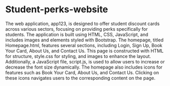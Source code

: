 # Student-perks-website
The web application, app123, is designed to offer student discount cards across various sectors, focusing on providing perks specifically for students. The application is built using HTML, CSS, JavaScript, and includes images and elements styled with Bootstrap. The homepage, titled Homepage.html, features several sections, including Login, Sign Up, Book Your Card, About Us, and Contact Us. This page is constructed with HTML for structure, style.css for styling, and images to enhance the layout. Additionally, a JavaScript file, script.js, is used to allow users to increase or decrease the font size dynamically. The homepage also includes icons for features such as Book Your Card, About Us, and Contact Us. Clicking on these icons navigates users to the corresponding content on the page.
